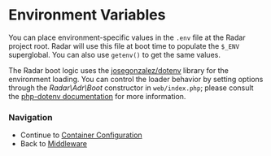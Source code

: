 # Environment Variables

You can place environment-specific values in the `.env` file at the Radar
project root. Radar will use this file at boot time to populate the `$_ENV`
superglobal. You can also use `getenv()` to get the same values.

The Radar boot logic uses the [josegonzalez/dotenv](https://github.com/josegonzalez/php-dotenv) library for the environment loading. You can control the loader behavior by setting options through the _Radar\Adr\Boot_ constructor in `web/index.php`; please consult the [php-dotenv documentation](https://github.com/josegonzalez/php-dotenv#static-environment-definition) for more information.

### Navigation

* Continue to [Container Configuration](/docs/container.md)
* Back to [Middleware](/docs/middleware.md)
